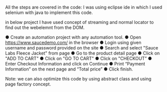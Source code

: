 All the steps are covered in the code: 
I was using eclipse ide in which I used selenium with java to implement this code.

in below project I have used concept of streaming and normal locator to find out the webelemnt from the DOM.

● Create an automation project with any automation tool.
● Open https://www.saucedemo.com/ in the browser
● Login using given username and password provided on the site
● Search and select "Sauce Labs Fleece Jacket" from page
● Go to the product detail page
● Click on "ADD TO CART"
● Click on "GO TO CART"
● Click on "CHECKOUT”
● Enter Checkout Information and click on Continue
● Print “Payment Information” on the next page and “Total price”
● Click finish.

Note: we can also optimize this code by using abstract class and using page factory concept.
